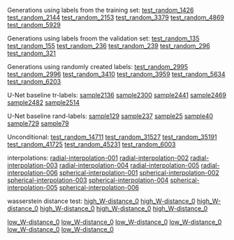 Generations using labels from the training set:
[test_random_1426](tr-labels/test_random_1426.mp3)
[test_random_2144](tr-labels/test_random_2144.mp3)
[test_random_2153](tr-labels/test_random_2153.mp3)
[test_random_3379](tr-labels/test_random_3379.mp3)
[test_random_4869](tr-labels/test_random_4869.mp3)
[test_random_5929](tr-labels/test_random_5929.mp3)

Generations using labels froom the validation set:
[test_random_135](val-labels/test_random_135.mp3)
[test_random_155](val-labels/test_random_155.mp3)
[test_random_236](val-labels/test_random_236.mp3)
[test_random_239](val-labels/test_random_239.mp3)
[test_random_296](val-labels/test_random_296.mp3)
[test_random_321](val-labels/test_random_321.mp3)

Generations using randomly created labels:
[test_random_2995](rand-labels/sample_2995.mp3)
[test_random_2996](rand-labels/sample_2996.mp3)
[test_random_3410](rand-labels/sample_3410.mp3)
[test_random_3959](rand-labels/sample_3959.mp3)
[test_random_5634](rand-labels/sample_5634.mp3)
[test_random_6203](rand-labels/sample_6203.mp3)

U-Net baseline tr-labels:
[sample2136](baseline/tr-labels/sample2136.mp3)
[sample2300](baseline/tr-labels/sample2300.mp3)
[sample2441](baseline/tr-labels/sample2441.mp3)
[sample2469](baseline/tr-labels/sample2469.mp3)
[sample2482](baseline/tr-labels/sample2482.mp3)
[sample2514](baseline/tr-labels/sample2514.mp3)

U-Net baseline rand-labels:
[sample129](baseline/rand-labels/sample129.mp3)
[sample237](baseline/tr-labels/sample237.mp3)
[sample25](baseline/tr-labels/sample25.mp3)
[sample40](baseline/tr-labels/sample40.mp3)
[sample729](baseline/tr-labels/sample729.mp3)
[sample79](baseline/tr-labels/sample79.mp3)

Unconditional:
[test_random_14711](unconditional/test_random_14711.mp3)
[test_random_31527](unconditional/test_random_31527.mp3)
[test_random_35191](unconditional/test_random_35191.mp3)
[test_random_41725](unconditional/test_random_41725.mp3)
[test_random_45231](unconditional/test_random_45231.mp3)
[test_random_6003](unconditional/test_random_6003.mp3)

interpolations:
[radial-interpolation-001](interpolations/radial-interpolation-001.mp3)
[radial-interpolation-002](interpolations/radial-interpolation-002.mp3)
[radial-interpolation-003](interpolations/radial-interpolation-003.mp3)
[radial-interpolation-004](interpolations/radial-interpolation-004.mp3)
[radial-interpolation-005](interpolations/radial-interpolation-005.mp3)
[radial-interpolation-006](interpolations/radial-interpolation-006.mp3)
[spherical-interpolation-001](interpolations/spherical-interpolation-001.mp3)
[spherical-interpolation-002](interpolations/spherical-interpolation-002.mp3)
[spherical-interpolation-003](interpolations/spherical-interpolation-003.mp3)
[spherical-interpolation-004](interpolations/spherical-interpolation-004.mp3)
[spherical-interpolation-005](interpolations/spherical-interpolation-005.mp3)
[spherical-interpolation-006](interpolations/spherical-interpolation-006.mp3)

wasserstein distance test:
[high_W-distance_0](w-distance-tests/high_W-distance_0.mp3)
[high_W-distance_0](w-distance-tests/high_W-distance_1.mp3)
[high_W-distance_0](w-distance-tests/high_W-distance_2.mp3)
[high_W-distance_0](w-distance-tests/high_W-distance_3.mp3)
[high_W-distance_0](w-distance-tests/high_W-distance_4.mp3)
[high_W-distance_0](w-distance-tests/high_W-distance_5.mp3)

[low_W-distance_0](w-distance-tests/low_W-distance_0.mp3)
[low_W-distance_0](w-distance-tests/low_W-distance_1.mp3)
[low_W-distance_0](w-distance-tests/low_W-distance_2.mp3)
[low_W-distance_0](w-distance-tests/low_W-distance_3.mp3)
[low_W-distance_0](w-distance-tests/low_W-distance_4.mp3)
[low_W-distance_0](w-distance-tests/low_W-distance_5.mp3)

